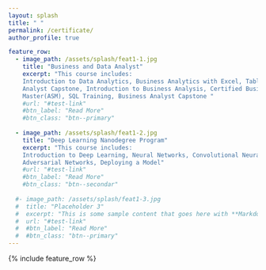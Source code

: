 ```yaml
---
layout: splash
title: " "
permalink: /certificate/
author_profile: true

feature_row:
  - image_path: /assets/splash/feat1-1.jpg
    title: "Business and Data Analyst"
    excerpt: "This course includes:
    Introduction to Data Analytics, Business Analytics with Excel, Tableau Training, Power bi, Data Science with R Programing, Data 
    Analyst Capstone, Introduction to Business Analysis, Certified Business Analysis Professional (CBAP) Certification, Agile Scrum 
    Master(ASM), SQL Training, Business Analyst Capstone "
    #url: "#test-link"
    #btn_label: "Read More"
    #btn_class: "btn--primary"
    
  - image_path: /assets/splash/feat1-2.jpg
    title: "Deep Learning Nanodegree Program"
    excerpt: "This course includes:
    Introduction to Deep Learning, Neural Networks, Convolutional Neural Networks, Recurrent Neural Networks, Generative 
    Adversarial Networks, Deploying a Model"
    #url: "#test-link"
    #btn_label: "Read More"
    #btn_class: "btn--secondar"
    
  #- image_path: /assets/splash/feat1-3.jpg
  #  title: "Placeholder 3"
  #  excerpt: "This is some sample content that goes here with **Markdown** formatting."
  #  url: "#test-link"
  #  #btn_label: "Read More"
  #  #btn_class: "btn--primary"
---
```


{% include feature_row %}
